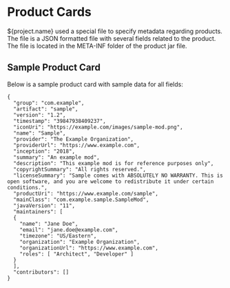 # Product Cards

${project.name} used a special file to specify metadata regarding products. The
file is a JSON formatted file with several fields related to the product. The 
file is located in the META-INF folder of the product jar file.

## Sample Product Card

Below is a sample product card with sample data for all fields:

~~~~
{
  "group": "com.example",
  "artifact": "sample",
  "version": "1.2",
  "timestamp": "39847938409237",
  "iconUri": "https://example.com/images/sample-mod.png",
  "name": "Sample",
  "provider": "The Example Organization",
  "providerUrl": "https://www.example.com",
  "inception": "2018",
  "summary": "An example mod",
  "description": "This example mod is for reference purposes only",
  "copyrightSummary": "All rights reserved.",
  "licenseSummary": "Sample comes with ABSOLUTELY NO WARRANTY. This is open software, and you are welcome to redistribute it under certain conditions.",
  "productUri": "https://www.example.com/sample",
  "mainClass": "com.example.sample.SampleMod",
  "javaVersion": "11",
  "maintainers": [
  {
    "name": "Jane Doe",
    "email": "jane.doe@example.com",
    "timezone": "US/Eastern",
    "organization": "Example Organization",
    "organizationUrl": "https://www.example.com",
    "roles": [ "Architect", "Developer" ]
  }
  ],
  "contributors": []
}
~~~~
